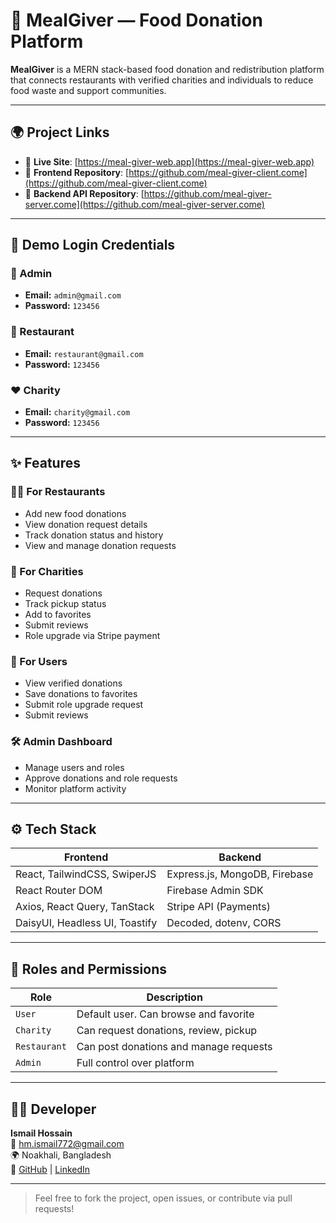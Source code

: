 # 🥗 MealGiver — Food Donation Platform

**MealGiver** is a MERN stack-based food donation and redistribution platform that connects restaurants with verified charities and individuals to reduce food waste and support communities.

---

## 🌍 Project Links

- 🔗 **Live Site**: [https://meal-giver-web.app](https://meal-giver-web.app)
- 🔗 **Frontend Repository**: [https://github.com/meal-giver-client.come](https://github.com/meal-giver-client.come)
- 🔗 **Backend API Repository**: [https://github.com/meal-giver-server.come](https://github.com/meal-giver-server.come)

---


## 🔐 Demo Login Credentials

### 🔑 Admin
- **Email:** `admin@gmail.com`
- **Password:** `123456`

### 🍴 Restaurant
- **Email:** `restaurant@gmail.com`
- **Password:** `123456`

### ❤️ Charity
- **Email:** `charity@gmail.com`
- **Password:** `123456`

---

## ✨ Features

### 👩‍🍳 For Restaurants
- Add new food donations  
- View donation request details  
- Track donation status and history  
- View and manage donation requests  

### 🏥 For Charities
- Request donations  
- Track pickup status 
- Add to favorites 
- Submit reviews  
- Role upgrade via Stripe payment  

### 👤 For Users
- View verified donations  
- Save donations to favorites  
- Submit role upgrade request  
- Submit reviews  

### 🛠 Admin Dashboard
- Manage users and roles  
- Approve donations and role requests  
- Monitor platform activity  

---

## ⚙️ Tech Stack

| Frontend                          | Backend                          |
| --------------------------------- | -------------------------------- |
| React, TailwindCSS, SwiperJS     | Express.js, MongoDB, Firebase    |
| React Router DOM                 | Firebase Admin SDK               |
| Axios, React Query, TanStack     | Stripe API (Payments)            |
| DaisyUI, Headless UI, Toastify   | Decoded, dotenv, CORS            |

---

## 🔑 Roles and Permissions

| Role         | Description                            |
| ------------ | -------------------------------------- |
| `User`       | Default user. Can browse and favorite  |
| `Charity`    | Can request donations, review, pickup  |
| `Restaurant` | Can post donations and manage requests |
| `Admin`      | Full control over platform             |

---

## 🧑‍💻 Developer

**Ismail Hossain**  
📧 hm.ismail772@gmail.com  
🌍 Noakhali, Bangladesh  
🔗 [GitHub](https://github.com/ismail-dev-code) | [LinkedIn](https://www.linkedin.com/in/ismail-hossain24)

---

> Feel free to fork the project, open issues, or contribute via pull requests!

